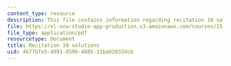 ```yaml
---
content_type: resource
description: This file contains information regarding recitation 10 solutions.
file: https://ol-ocw-studio-app-production.s3.amazonaws.com/courses/15-053-optimization-methods-in-management-science-spring-2013/4677bfe54991d59b488511ba62032dcb_MIT15_053S13_rec10sol.pdf
file_type: application/pdf
resourcetype: Document
title: Recitation 10 solutions
uid: 4677bfe5-4991-d59b-4885-11ba62032dcb
---
```

